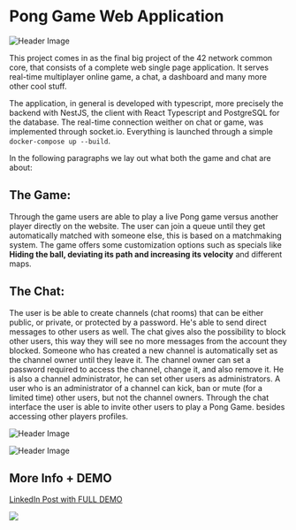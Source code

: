 # Pong Game Web Application

![Header Image](app/client/src/Assets/game1.png)



This project comes in as the final big project of the 42 network common core, that consists of a complete web single page application. It serves real-time multiplayer online game, a chat, a dashboard and many more other cool stuff.

The application, in general is developed with typescript, more precisely the backend with NestJS, the client with React Typescript and PostgreSQL for the database. The real-time connection weither on chat or game, was implemented through socket.io. 
Everything is launched through a simple `docker-compose up --build`. 

In the following paragraphs we lay out what both the game and chat are about:

## The Game:
Through the game users are able to play a live Pong game versus another player directly on the website.
The user can join a queue until they get automatically matched with someone else, this is based on a matchmaking system.
The game offers some customization options such as specials like **Hiding the ball, deviating its path and increasing its velocity** and different maps.


## The Chat:
 The user is be able to create channels (chat rooms) that can be either public, or private, or protected by a password. He's able to send direct messages to other users as well.
The chat gives also the possibility to block other users, this way they will see no more messages from the account they blocked.
Someone who has created a new channel is automatically set as the channel owner until they leave it. The channel owner can set a password required to access the channel, change it, and also remove it. He is also a channel administrator, he can set other users as administrators. A user who is an administrator of a channel can kick, ban or mute (for a limited time) other users, but not the channel owners.
Through the chat interface the user is able to invite other users to play a Pong Game. besides accessing other players profiles.


![Header Image](app/client/src/Assets/game0.png)

![Header Image](app/client/src/Assets/game2.png)

## More Info + DEMO

[LinkedIn Post with FULL DEMO](https://www.linkedin.com/posts/oussama-ouazize_dear-linkedin-network-i-am-thrilled-activity-7112902404987084800-ajtQ/)


![](app/client/src/Assets/pongPreview.gif)
